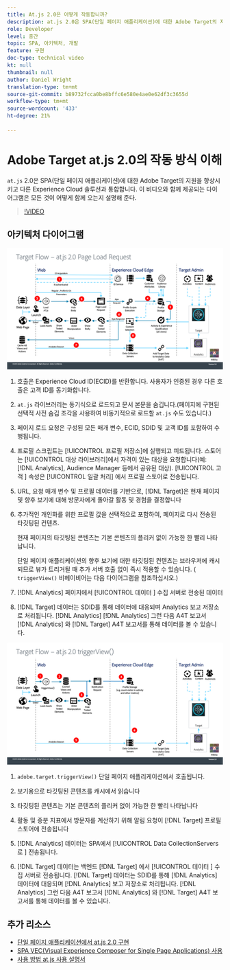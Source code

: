 ```yaml
---
title: At.js 2.0은 어떻게 작동합니까?
description: at.js 2.0은 SPA(단일 페이지 애플리케이션)에 대한 Adobe Target의 지원을 향상시키고 다른 Experience Cloud 솔루션과 통합합니다. 이 비디오와 함께 제공되는 다이어그램은 모든 것이 어떻게 함께 오는지 설명해 준다.
role: Developer
level: 중간
topic: SPA, 아키텍처, 개발
feature: 구현
doc-type: technical video
kt: null
thumbnail: null
author: Daniel Wright
translation-type: tm+mt
source-git-commit: b89732fcca0be8bffc6e580e4ae0e62df3c3655d
workflow-type: tm+mt
source-wordcount: '433'
ht-degree: 21%

---
```



# Adobe Target at.js 2.0의 작동 방식 이해

`at.js` 2.0은 SPA(단일 페이지 애플리케이션)에 대한 Adobe Target의 지원을 향상시키고 다른 Experience Cloud 솔루션과 통합합니다. 이 비디오와 함께 제공되는 다이어그램은 모든 것이 어떻게 함께 오는지 설명해 준다.

>[!VIDEO](https://video.tv.adobe.com/v/26250?quality=12)

## 아키텍처 다이어그램

![페이지 로드의 at.js 2.0 비헤이비어](assets/pageload.png)

1. 호출은 Experience Cloud ID(ECID)를 반환합니다. 사용자가 인증된 경우 다른 호출은 고객 ID를 동기화합니다.

1. `at.js` 라이브러리는 동기식으로 로드되고 문서 본문을 숨깁니다.(페이지에 구현된 선택적 사전 숨김 조각을 사용하여 비동기적으로 로드할 `at.js` 수도 있습니다.)

1. 페이지 로드 요청은 구성된 모든 매개 변수, ECID, SDID 및 고객 ID를 포함하여 수행됩니다.

1. 프로필 스크립트는 [!UICONTROL 프로필 저장소]에 실행되고 피드됩니다. 스토어는 [!UICONTROL 대상 라이브러리]에서 자격이 있는 대상을 요청합니다(예: [!DNL Analytics], Audience Manager 등에서 공유된 대상). [!UICONTROL 고객 ] 속성은  [!UICONTROL 일괄 처리] 에서 프로필 스토어로 전송됩니다.
1. URL, 요청 매개 변수 및 프로필 데이터를 기반으로, [!DNL Target]은 현재 페이지 및 향후 보기에 대해 방문자에게 돌아갈 활동 및 경험을 결정합니다

1. 추가적인 개인화를 위한 프로필 값을 선택적으로 포함하여, 페이지로 다시 전송된 타깃팅된 컨텐츠.

   현재 페이지의 타깃팅된 콘텐츠는 기본 콘텐츠의 플리커 없이 가능한 한 빨리 나타납니다.

   단일 페이지 애플리케이션의 향후 보기에 대한 타깃팅된 컨텐츠는 브라우저에 캐시되므로 뷰가 트리거될 때 추가 서버 호출 없이 즉시 적용할 수 있습니다. ( `triggerView()` 비헤이비어는 다음 다이어그램을 참조하십시오.)

1. [!DNL Analytics] 페이지에서  [!UICONTROL 데이터 ] 수집 서버로 전송된 데이터
1. [!DNL Target] 데이터는 SDID를 통해 데이터에 대응되며 Analytics 보고 저장소로 처리됩니다. [!DNL Analytics] [!DNL Analytics] 그런 다음 A4T 보고서 [!DNL Analytics] 와  [!DNL Target] A4T 보고서를 통해 데이터를 볼 수 있습니다.

![triggerView() 함수가 사용되는 경우 at.js 2.0 비헤이비어](assets/triggerview.png)

1. `adobe.target.triggerView()` 단일 페이지 애플리케이션에서 호출됩니다.
1. 보기용으로 타깃팅된 콘텐츠를 캐시에서 읽습니다

1. 타깃팅된 콘텐츠는 기본 콘텐츠의 플리커 없이 가능한 한 빨리 나타납니다

1. 활동 및 증분 지표에서 방문자를 계산하기 위해 알림 요청이 [!DNL Target] 프로필 스토어에 전송됩니다
1. [!DNL Analytics] 데이터는 SPA에서  [!UICONTROL Data CollectionServers로 ] 전송됩니다.

1. [!DNL Target] 데이터는 백엔드 [!DNL Target] 에서  [!UICONTROL 데이터 ] 수집 서버로 전송됩니다. [!DNL Target] 데이터는 SDID를 통해 [!DNL Analytics] 데이터에 대응되며 [!DNL Analytics] 보고 저장소로 처리됩니다. [!DNL Analytics] 그런 다음 A4T 보고서 [!DNL Analytics] 와  [!DNL Target] A4T 보고서를 통해 데이터를 볼 수 있습니다.

## 추가 리소스

* [단일 페이지 애플리케이션에서 at.js 2.0 구현](implement-atjs-20-in-a-single-page-application.md)
* [SPA VEC(Visual Experience Composer for Single Page Applications) 사용](../experiences/use-the-visual-experience-composer-for-single-page-applications.md)
* [사용 방법 at.js 사용 설명서](https://docs.adobe.com/content/help/en/target/using/implement-target/client-side/at-js/how-atjs-works.html)